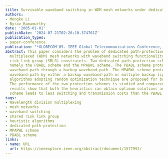 ```yaml
---
title: Survivable waveband switching in WDM mesh networks under dedicated path-protection
authors:
- Mengke Li
- Byrav Ramamurthy
date: '2005-01-01'
publishDate: '2024-07-21T02:26:10.374761Z'
publication_types:
- paper-conference
publication: "*GLOBECOM'05. IEEE Global Telecommunications Conference, 2005.*"
abstract: This paper considers the problem of dedicated path-protection in wavelength-division
  multiplexed (WDM) mesh networks with waveband switching functionality under shared
  risk link group (SRLG) constraints. Two dedicated path-protection schemes are proposed,
  namely the PBABL scheme and the MPABWL scheme. The PBABL scheme protects each working
  waveband-path through a backup waveband-path. The MPABWL scheme protects each working
  waveband-path by either a backup waveband-path or multiple backup lightpaths. Heuristic
  algorithms adopting random optimization technique are proposed for both the schemes.
  The performance of the two protection schemes is studied and compared. Simulation
  results show that both the heuristics can obtain optimum solutions and the MPABWL
  scheme leads to less switching and transmission costs than the PBABL scheme.
tags:
- Wavelength division multiplexing
- mesh networks
- waveband switching
- shared risk link group
- heuristic algorithms
- dedicated path-protection
- MPAPWL scheme
- PBABL scheme
links:
- name: URL
  url: https://ieeexplore.ieee.org/abstract/document/1577992/
---
```

